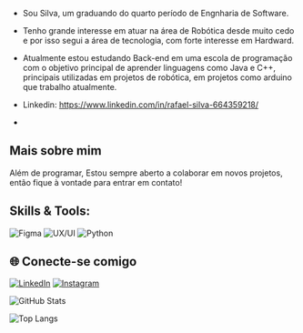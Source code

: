 - Sou Silva, um graduando do quarto período de Engnharia de Software.
- Tenho grande interesse em atuar na área de Robótica desde muito cedo e por isso segui a área de tecnologia, com forte interesse em Hardward.
- Atualmente estou estudando Back-end em uma escola de programação com o objetivo principal de aprender linguagens como Java e C++, principais utilizadas em projetos de robótica, em projetos como arduino que trabalho atualmente.

- Linkedin: https://www.linkedin.com/in/rafael-silva-664359218/
- 
## Mais sobre mim
Além de programar, Estou sempre aberto a colaborar em novos projetos, então fique à vontade para entrar em contato!
## Skills & Tools:
![Figma](https://img.shields.io/badge/Figma-17181E?style=for-the-badge&logo=figma&logoColor=white)
![UX/UI](https://img.shields.io/badge/UI%2FUX-FF69B4?style=for-the-badge&logo=adobe-xd&logoColor=white)
![Python](https://img.shields.io/badge/Python-3776AB?style=for-the-badge&logo=python&logoColor=white)
<link rel="stylesheet" type='text/css' href="https://cdn.jsdelivr.net/gh/devicons/devicon@latest/devicon.min.css" width="40" height="40"/>


## 🌐 Conecte-se comigo
[![LinkedIn](https://img.shields.io/badge/LinkedIn-0077B5?style=for-the-badge&logo=linkedin&logoColor=white)](https://www.linkedin.com/in/rafaelsilva)
[![Instagram](https://img.shields.io/badge/Instagram-E4405F?style=for-the-badge&logo=instagram&logoColor=white)](https://www.instagram.com/rafaelsilva)

![GitHub Stats](https://github-readme-stats.vercel.app/api?username=thisisalyssonx&show_icons=true&theme=radical)

![Top Langs](https://github-readme-stats.vercel.app/api/top-langs/?username=thisisalyssonx&layout=compact&theme=radical)

